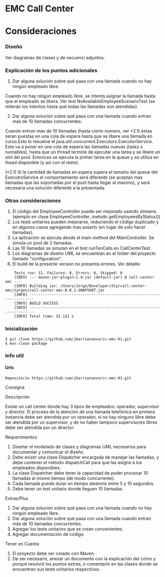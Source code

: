 EMC Call Center
===============

# Consideraciones

### Diseño
Ver diagramas de clases y de secuenci adjuntos.
### Explicación de los puntos adicionales
1. Dar alguna solución sobre qué pasa con una llamada cuando no hay ningún empleado libre.

Cuando no hay ningún empleado libre, se intenta asignar la llamada hasta que el empleado se libera.
Ver test NoAvailableEmployeeScenarioTest (se reiteran los intentos hasta que todas las llamadas son atendidas).

2. Dar alguna solución sobre qué pasa con una llamada cuando entran más de 10 llamadas concurrentes:

Cuando entran mas de 10 llamadas (hasta cierto numero, ver *2.1) estas seran puestas en una cola de espera hasta que se libere una llamada en curso.Esto lo resuelve el java.util.concurrent.Executors.ExecutorService. Este va a poner en una cola de espera las llamadas nuevas (tasks o runnables), hasta que un thread termine de ejecutar una tarea y se libere un slot del pool. Entonces se ejecuta la primer tarea en la queue y se utiliza en thead disponible (y asi con el resto).

(*2.1) Si la cantidad de llamadas en espera supera el tamaño del queue del ExecutroService el comportamiento será diferente (se aceptan mas llamadas que las soportadas por el pool hasta llegar al maximo), y será necesaria una solución diferente a la presentada.


### Otras consideraciones
1. El código del EmployeeController puede ser mejorado usando streams. (ejemplo en clase EmployeeController, metodo getEmployeesByStatus())
2. Los tests unitarios pueden mejorarse, reduciendo el código duplicado y en algunos casos agregando mas asserts (en lugar de solo hacer llamadas).
3. La aplicación se ejecuta desde el main method del MainController. Se simula un pool de 2 llamadas.
4. Las 10 llamadas se simulan en el test runTenCalls en CallCenterTest.
5. Los diagramas de diseño UML se encuentran en el folder del proyecto llamado "configuration". 
6. El build de la presente version no presenta errores. Ver detalle:

```	
	Tests run: 11, Failures: 0, Errors: 0, Skipped: 0
	[INFO] --- maven-jar-plugin:2.4:jar (default-jar) @ call-center-emc ---
	[INFO] Building jar: /Users/Jorge/Developer/dlp/call-center-emc/target/call-center-emc-0.0.1-SNAPSHOT.jar
	[INFO] ------------------------------------------------------------------------
	[INFO] BUILD SUCCESS
	[INFO] ------------------------------------------------------------------------
	[INFO] Total time: 52.131 s
```

### Inicialización

```
$ git clone https://github.com/jbarrionuevo/cc-emc-01.git
$ mvn clean package

```

### Info util

#### Urls

```
Repositorio https://github.com/jbarrionuevo/cc-emc-01.git
```

Consigna

Descripción

Existe un call center donde hay 3 tipos de empleados: operador,
supervisor y director. El proceso de la atención de una llamada
telefónica en primera instancia debe ser atendida por un operador, si
no hay ninguno libre debe ser atendida por un supervisor, y de no
haber tampoco supervisores libres debe ser atendida por un director.

Requerimientos

1. Diseñar el modelado de clases y diagramas UML necesarios
para documentar y comunicar el diseño.
2. Debe existir una clase Dispatcher encargada de manejar las
llamadas, y debe contener el método dispatchCall para que las
asigne a los empleados disponibles.
3. La clase Dispatcher debe tener la capacidad de poder procesar
10 llamadas al mismo tiempo (de modo concurrente).
4. Cada llamada puede durar un tiempo aleatorio entre 5 y 10
segundos.
5. Debe tener un test unitario donde lleguen 10 llamadas.

Extras/Plus

1. Dar alguna solución sobre qué pasa con una llamada cuando no
hay ningún empleado libre.
2. Dar alguna solución sobre qué pasa con una llamada cuando
entran más de 10 llamadas concurrentes.
3. Agregar los tests unitarios que se crean convenientes.
4. Agregar documentación de código.

Tener en Cuenta

1. El proyecto debe ser creado con Maven.
2. De ser necesario, anexar un documento con la explicación del
cómo y porqué resolvió los puntos extras, o comentarlo en las
clases donde se encuentran sus tests unitarios respectivos.